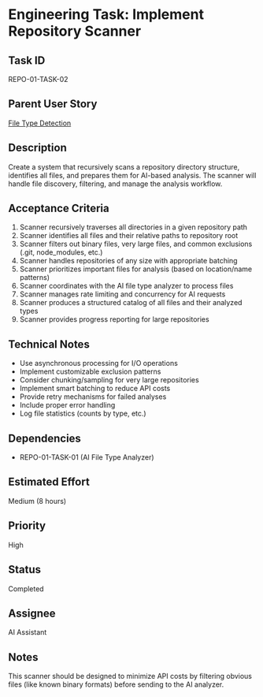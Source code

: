 # Engineering Task: Implement Repository Scanner

## Task ID
REPO-01-TASK-02

## Parent User Story
[File Type Detection](../01-file-type-detection.md)

## Description
Create a system that recursively scans a repository directory structure, identifies all files, and prepares them for AI-based analysis. The scanner will handle file discovery, filtering, and manage the analysis workflow.

## Acceptance Criteria
1. Scanner recursively traverses all directories in a given repository path
2. Scanner identifies all files and their relative paths to repository root
3. Scanner filters out binary files, very large files, and common exclusions (.git, node_modules, etc.)
4. Scanner handles repositories of any size with appropriate batching
5. Scanner prioritizes important files for analysis (based on location/name patterns)
6. Scanner coordinates with the AI file type analyzer to process files
7. Scanner manages rate limiting and concurrency for AI requests
8. Scanner produces a structured catalog of all files and their analyzed types
9. Scanner provides progress reporting for large repositories

## Technical Notes
- Use asynchronous processing for I/O operations
- Implement customizable exclusion patterns
- Consider chunking/sampling for very large repositories
- Implement smart batching to reduce API costs
- Provide retry mechanisms for failed analyses
- Include proper error handling
- Log file statistics (counts by type, etc.)

## Dependencies
- REPO-01-TASK-01 (AI File Type Analyzer)

## Estimated Effort
Medium (8 hours)

## Priority
High

## Status
Completed

## Assignee
AI Assistant

## Notes
This scanner should be designed to minimize API costs by filtering obvious files (like known binary formats) before sending to the AI analyzer.